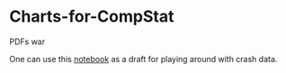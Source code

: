 # Charts-for-CompStat
PDFs war

One can use this [notebook](http://nbviewer.ipython.org/github/yanyuchka/Charts-for-CompStat/blob/master/smpl_stats_explr.ipynb) as a draft for playing around with crash data. 
